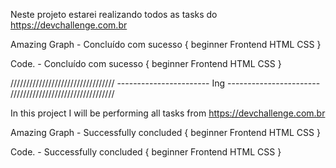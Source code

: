Neste projeto estarei realizando todos as tasks do https://devchallenge.com.br

Amazing Graph - Concluído com sucesso
{
  beginner
  Frontend
  HTML
  CSS
}

Code. - Concluído com sucesso
{
  beginner
  Frontend
  HTML
  CSS
}

/////////////////////////////////      -----------------------        Ing        -----------------------      /////////////////////////////////
            
In this project I will be performing all tasks from https://devchallenge.com.br

Amazing Graph - Successfully concluded
{
  beginner
  Frontend
  HTML
  CSS
}

Code. - Successfully concluded
{
  beginner
  Frontend
  HTML
  CSS
}
